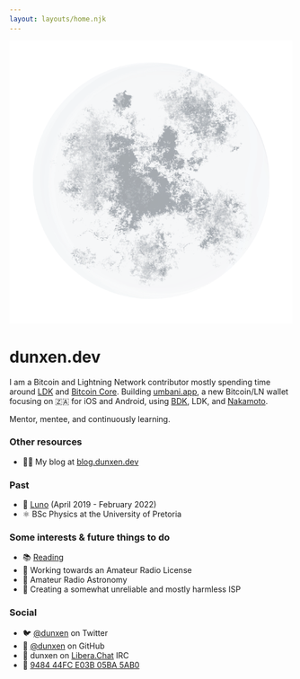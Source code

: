 ```yaml
---
layout: layouts/home.njk
---
```


<div class="illo-container">
  <img src="/assets/images/moon.png" class="illustration" alt="Moon">
</div>

# dunxen.dev

I am a Bitcoin and Lightning Network contributor mostly spending time around [LDK](https://lightningdevkit.org) and [Bitcoin Core](https://github.com/bitcoin/bitcoin). Building [umbani.app](https://umbani.app), a new Bitcoin/LN wallet focusing on 🇿🇦 for iOS and Android, using [BDK](https://bitcoindevkit.org), LDK, and [Nakamoto](https://github.com/cloudhead/nakamoto).

Mentor, mentee, and continuously learning.

### Other resources
- ✍🏻 My blog at [blog.dunxen.dev](https://blog.dunxen.dev)

### Past
- 🚀 [Luno](https://luno.com) (April 2019 - February 2022)
- ⚛️ BSc Physics at the University of Pretoria

### Some interests & future things to do
- 📚 [Reading](https://www.goodreads.com/user/show/76654301-dunxen)
- 📡 Working towards an Amateur Radio License
- 🌌 Amateur Radio Astronomy
- 📮 Creating a somewhat unreliable and mostly harmless ISP

### Social
- 🐦 [@dunxen](https://twitter.com/dunxen) on Twitter
- 🐙 [@dunxen](https://github.com/dunxen) on GitHub
- 💬 dunxen on [Libera.Chat](https://libera.chat/) IRC
- 🔑 [9484 44FC E03B 05BA 5AB0](https://keys.openpgp.org/search?q=948444FCE03B05BA5AB0591EC37B1C1D44C786EE)
